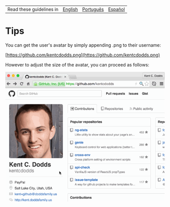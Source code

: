 <table>
    <tr>
        <!-- Do not translate this table -->
        <td> Read these guidelines in </td>
        <td><a href="/TIPS.md">English</a></td>
        <td><a href="/docs/pt-BR/Dicas.md">Português</a></td>
        <td><a href="/docs/es-ES/TIPS.md">Español</a></td>
    </tr>
</table>

# Tips

You can get the user's avatar by simply appending .png to their username: 

[https://github.com/kentcdodds.png](https://github.com/kentcdodds.png)

However to adjust the size of the avatar, you can proceed as follows:

![get-avatar gif](get-avatar.gif)
